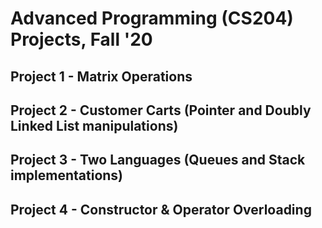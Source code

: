 # Advanced Programming (CS204) Projects, Fall '20
  ## Project 1 - Matrix Operations
  ## Project 2 - Customer Carts (Pointer and Doubly Linked List manipulations)
  ## Project 3 - Two Languages (Queues and Stack implementations)
  ## Project 4 - Constructor & Operator Overloading
  
